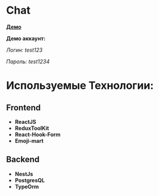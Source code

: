 # Chat
  
  **[Демо](https://chat-194.vercel.app)**
  
  **Демо аккаунт:**
  
  *Логин: test123*
  
  *Пароль: test1234*

# Используемые Технологии:

## Frontend ##
- **ReactJS**
- **ReduxToolKit**
- **React-Hook-Form**
- **Emoji-mart**

## Backend ##
- **NestJs**
- **PostgresQL**
- **TypeOrm**
